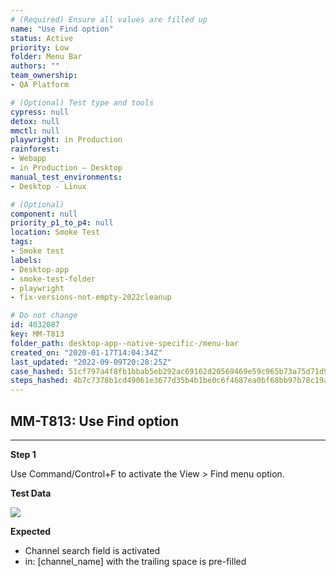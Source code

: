 ```yaml
---
# (Required) Ensure all values are filled up
name: "Use Find option"
status: Active
priority: Low
folder: Menu Bar
authors: ""
team_ownership: 
- QA Platform

# (Optional) Test type and tools
cypress: null
detox: null
mmctl: null
playwright: in Production
rainforest: 
- Webapp
- in Production — Desktop
manual_test_environments: 
- Desktop - Linux

# (Optional)
component: null
priority_p1_to_p4: null
location: Smoke Test
tags: 
- Smoke test
labels: 
- Desktop-app
- smoke-test-folder
- playwright
- fix-versions-not-empty-2022cleanup

# Do not change
id: 4032087
key: MM-T813
folder_path: desktop-app--native-specific-/menu-bar
created_on: "2020-01-17T14:04:34Z"
last_updated: "2022-09-09T20:28:25Z"
case_hashed: 51cf797a4f8fb1bbab5eb292ac69162d20569469e59c965b73a75d71d9107448ffda13b3b4a982dd4a0901df7e10ed32
steps_hashed: 4b7c7378b1cd49061e3677d35b4b1be0c6f4687ea0bf68bb97b78c19af7de18fe6c3e078c5161b9a8f5e57e23b28846e
---
```


## MM-T813: Use Find option

---

**Step 1**

Use Command/Control+F to activate the View > Find menu option.

**Test Data**

![](https://smartbear-tm4j-prod-us-west-2-attachment-rich-text.s3.us-west-2.amazonaws.com/embedded-f3277290f945470c4add5d21ef3dc7ca7b74388fc7152bfb6b99ae58c66a95a8-1620411966531-Screen+Shot+2021-05-07+at+2.25.56+PM.png)

**Expected**

- Channel search field is activated
- in: \[channel\_name] with the trailing space is pre-filled

